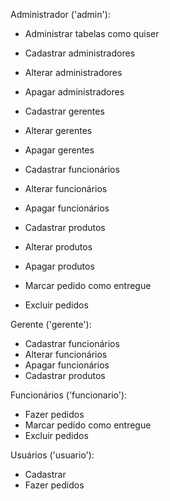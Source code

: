 Administrador ('admin'):
- Administrar tabelas como quiser

- Cadastrar administradores
- Alterar administradores
- Apagar administradores

- Cadastrar gerentes
- Alterar gerentes
- Apagar gerentes

- Cadastrar funcionários
- Alterar funcionários
- Apagar funcionários

- Cadastrar produtos
- Alterar produtos
- Apagar produtos

- Marcar pedido como entregue
- Excluir pedidos

Gerente ('gerente'):
- Cadastrar funcionários
- Alterar funcionários
- Apagar funcionários
- Cadastrar produtos

Funcionários ('funcionario'):
- Fazer pedidos
- Marcar pedido como entregue
- Excluir pedidos

Usuários ('usuario'):
- Cadastrar 
- Fazer pedidos